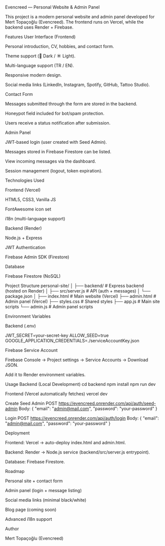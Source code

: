 Evencreed — Personal Website & Admin Panel

This project is a modern personal website and admin panel developed for Mert Topaçoğlu (Evencreed).
The frontend runs on Vercel, while the backend uses Render + Firebase.

 Features
 User Interface (Frontend)

Personal introduction, CV, hobbies, and contact form.

Theme support (🌙 Dark / ☀️ Light).

Multi-language support (TR / EN).

Responsive modern design.

Social media links (LinkedIn, Instagram, Spotify, GitHub, Tattoo Studio).

 Contact Form

Messages submitted through the form are stored in the backend.

Honeypot field included for bot/spam protection.

Users receive a status notification after submission.

 Admin Panel

JWT-based login (user created with Seed Admin).

Messages stored in Firebase Firestore can be listed.

View incoming messages via the dashboard.

Session management (logout, token expiration).

 Technologies Used

Frontend (Vercel)

HTML5, CSS3, Vanilla JS

FontAwesome icon set

i18n (multi-language support)

Backend (Render)

Node.js + Express

JWT Authentication

Firebase Admin SDK (Firestore)

Database

Firebase Firestore (NoSQL)

 Project Structure
personal-site/
│
├── backend/           # Express backend (hosted on Render)
│   ├── src/server.js  # API (auth + messages)
│   └── package.json
│
├── index.html         # Main website (Vercel)
├── admin.html         # Admin panel (Vercel)
├── styles.css         # Shared styles
├── app.js             # Main site scripts
└── admin.js           # Admin panel scripts

 Environment Variables

Backend (.env)

JWT_SECRET=your-secret-key
ALLOW_SEED=true
GOOGLE_APPLICATION_CREDENTIALS=./serviceAccountKey.json


Firebase Service Account

Firebase Console → Project settings → Service Accounts → Download JSON.

Add it to Render environment variables.

 Usage
Backend (Local Development)
cd backend
npm install
npm run dev

Frontend (Vercel automatically fetches)
vercel dev

Create Seed Admin
POST https://evencreed.onrender.com/api/auth/seed-admin
Body: { "email": "admin@mail.com", "password": "your-password" }

Login
POST https://evencreed.onrender.com/api/auth/login
Body: { "email": "admin@mail.com", "password": "your-password" }

 Deployment

Frontend: Vercel → auto-deploy index.html and admin.html.

Backend: Render → Node.js service (backend/src/server.js entrypoint).

Database: Firebase Firestore.

 Roadmap

 Personal site + contact form

 Admin panel (login + message listing)

 Social media links (minimal black/white)

 Blog page (coming soon)

 Advanced i18n support

 Author

Mert Topaçoğlu (Evencreed)
